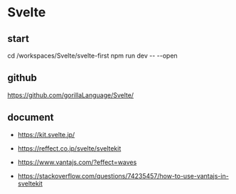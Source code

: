 # Svelte

## start
cd /workspaces/Svelte/svelte-first
npm run dev -- --open

## github
https://github.com/gorillaLanguage/Svelte/

## document

- https://kit.svelte.jp/

- https://reffect.co.jp/svelte/sveltekit

- https://www.vantajs.com/?effect=waves

- https://stackoverflow.com/questions/74235457/how-to-use-vantajs-in-sveltekit
 
